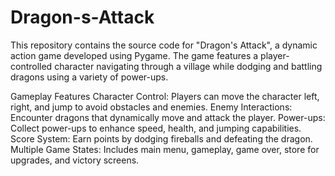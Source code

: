 # Dragon-s-Attack
This repository contains the source code for "Dragon's Attack", a dynamic action game developed using Pygame. The game features a player-controlled character navigating through a village while dodging and battling dragons using a variety of power-ups.

Gameplay Features
Character Control: Players can move the character left, right, and jump to avoid obstacles and enemies.
Enemy Interactions: Encounter dragons that dynamically move and attack the player.
Power-ups: Collect power-ups to enhance speed, health, and jumping capabilities.
Score System: Earn points by dodging fireballs and defeating the dragon.
Multiple Game States: Includes main menu, gameplay, game over, store for upgrades, and victory screens.
